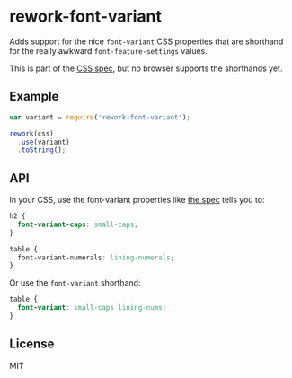 # rework-font-variant

  Adds support for the nice `font-variant` CSS properties that are shorthand for the really awkward `font-feature-settings` values. 

  This is part of the [CSS spec](http://www.w3.org/TR/css3-fonts/#font-rend-props), but no browser supports the shorthands yet.

## Example

```js
var variant = require('rework-font-variant');

rework(css)
  .use(variant)
  .toString();
```

## API

  In your CSS, use the font-variant properties like [the spec](http://www.w3.org/TR/css3-fonts/#font-rend-props) tells you to:

```css
h2 {
  font-variant-caps: small-caps;
}

table {
  font-variant-numerals: lining-numerals;
}
```

  Or use the `font-variant` shorthand:

```css
table {
  font-variant: small-caps lining-nums;
}
```

## License

  MIT
